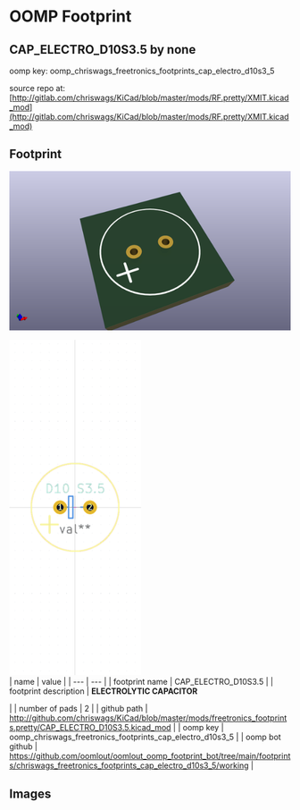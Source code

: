 # OOMP Footprint  
## CAP_ELECTRO_D10S3.5  by none  
  
oomp key: oomp_chriswags_freetronics_footprints_cap_electro_d10s3_5  
  
source repo at: [http://gitlab.com/chriswags/KiCad/blob/master/mods/RF.pretty/XMIT.kicad_mod](http://gitlab.com/chriswags/KiCad/blob/master/mods/RF.pretty/XMIT.kicad_mod)  
## Footprint  
  
[![working_kicad_pcb_3d.png](working_kicad_pcb_3d_600.png)](working_kicad_pcb_3d.png)  
  
[![working.png](working_600.png)](working.png)  
| name | value | 
| --- | --- | 
| footprint name | CAP_ELECTRO_D10S3.5 | 
| footprint description | <b>ELECTROLYTIC CAPACITOR</b><p> | 
| number of pads | 2 | 
| github path | http://github.com/chriswags/KiCad/blob/master/mods/freetronics_footprints.pretty/CAP_ELECTRO_D10S3.5.kicad_mod | 
| oomp key | oomp_chriswags_freetronics_footprints_cap_electro_d10s3_5 | 
| oomp bot github | https://github.com/oomlout/oomlout_oomp_footprint_bot/tree/main/footprints/chriswags_freetronics_footprints_cap_electro_d10s3_5/working | 
## Images  
